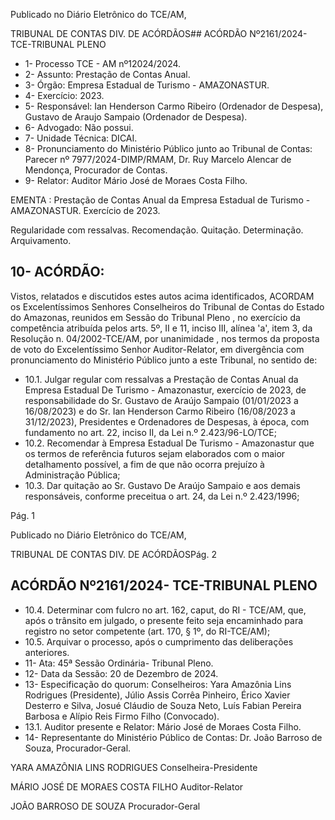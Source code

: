 Publicado  no  Diário  Eletrônico do TCE/AM,

TRIBUNAL DE CONTAS DIV. DE ACÓRDÃOS## ACÓRDÃO Nº2161/2024- TCE-TRIBUNAL PLENO

- 1- Processo TCE - AM nº12024/2024.
- 2- Assunto: Prestação de Contas Anual.
- 3- Órgão: Empresa Estadual de Turismo - AMAZONASTUR.
- 4- Exercício: 2023.
- 5- Responsável: Ian  Henderson  Carmo  Ribeiro  (Ordenador  de  Despesa),  Gustavo  de Araujo Sampaio (Ordenador de Despesa).
- 6- Advogado: Não possui.
- 7- Unidade Técnica: DICAI.
- 8- Pronunciamento  do  Ministério  Público  junto  ao  Tribunal  de  Contas: Parecer  nº 7977/2024-DIMP/RMAM,  Dr.  Ruy  Marcelo  Alencar  de  Mendonça,  Procurador  de Contas.
- 9- Relator: Auditor Mário José de Moraes Costa Filho.

EMENTA :  Prestação de Contas Anual da Empresa Estadual  de  Turismo  -  AMAZONASTUR.  Exercício de 2023.

Regularidade com ressalvas. Recomendação. Quitação. Determinação. Arquivamento.

## 10-  ACÓRDÃO:

Vistos, relatados e discutidos estes autos acima identificados, ACORDAM os Excelentíssimos Senhores Conselheiros do Tribunal de Contas do Estado do Amazonas, reunidos em Sessão do Tribunal Pleno , no exercício da competência atribuída pelos arts. 5º, II e  11,  inciso  III, alínea  'a', item  3,  da  Resolução  n.  04/2002-TCE/AM, por unanimidade , nos termos da proposta de voto do Excelentíssimo Senhor Auditor-Relator, em  divergência com  pronunciamento  do  Ministério  Público  junto  a  este  Tribunal,  no sentido de:

- 10.1. Julgar  regular  com  ressalvas a Prestação  de  Contas  Anual  da Empresa  Estadual  De  Turismo  -  Amazonastur,  exercício  de  2023,  de responsabilidade  do Sr.  Gustavo  de  Araújo  Sampaio (01/01/2023  a 16/08/2023)  e  do Sr.  Ian  Henderson  Carmo  Ribeiro (16/08/2023  a 31/12/2023),  Presidentes  e  Ordenadores  de  Despesas,  à  época,  com fundamento no art. 22, inciso II, da Lei n.º 2.423/96-LO/TCE;
- 10.2. Recomendar à  Empresa Estadual De Turismo - Amazonastur que os termos de referência futuros sejam elaborados com o maior detalhamento possível, a fim de que não ocorra prejuízo à Administração Pública;
- 10.3. Dar  quitação ao Sr.  Gustavo  De  Araújo  Sampaio e  aos  demais responsáveis, conforme preceitua o art. 24, da Lei n.º 2.423/1996;

Pág. 1

Publicado  no  Diário  Eletrônico do TCE/AM,

TRIBUNAL DE CONTAS DIV. DE ACÓRDÃOSPág. 2

## ACÓRDÃO Nº2161/2024- TCE-TRIBUNAL PLENO

- 10.4. Determinar com fulcro no art. 162, caput, do RI - TCE/AM, que, após o trânsito em julgado, o presente feito seja encaminhado para registro no setor competente (art. 170, § 1º, do RI-TCE/AM);
- 10.5. Arquivar o processo, após o cumprimento das deliberações anteriores.
- 11-  Ata: 45ª Sessão Ordinária- Tribunal Pleno.
- 12-  Data da Sessão: 20 de Dezembro de 2024.
- 13-  Especificação do quorum: Conselheiros: Yara Amazônia Lins Rodrigues (Presidente), Júlio Assis Corrêa Pinheiro, Érico Xavier Desterro e Silva, Josué Cláudio de Souza Neto, Luís Fabian Pereira Barbosa e Alípio Reis Firmo Filho (Convocado).
- 13.1. Auditor presente e Relator: Mário José de Moraes Costa Filho.
- 14-  Representante  do  Ministério  Público  de  Contas: Dr.  João  Barroso  de  Souza, Procurador-Geral.

YARA AMAZÔNIA LINS RODRIGUES Conselheira-Presidente

MÁRIO JOSÉ DE MORAES COSTA FILHO Auditor-Relator

JOÃO BARROSO DE SOUZA Procurador-Geral